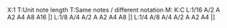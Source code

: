 X:1
T:Unit note length
T:Same notes / different notation
M:
K:C
L:1/16
A/2 A A2 A4 A8 A16 |]
L:1/8
A/4 A/2 A A2 A4 A8 |]
L:1/4
A/8 A/4 A/2 A A2 A4 |]